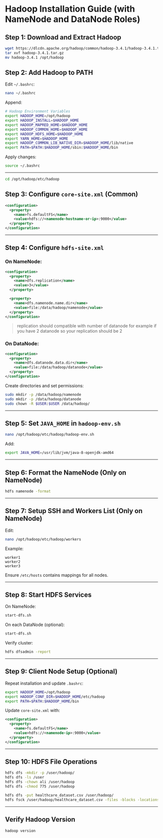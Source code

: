 # Hadoop Installation Guide (with NameNode and DataNode Roles)

## Step 1: Download and Extract Hadoop

```bash
wget https://dlcdn.apache.org/hadoop/common/hadoop-3.4.1/hadoop-3.4.1.tar.gz
tar xvf hadoop-3.4.1.tar.gz
mv hadoop-3.4.1 /opt/hadoop
```

## Step 2: Add Hadoop to PATH

Edit `~/.bashrc`:

```bash
nano ~/.bashrc
```

Append:

```bash
# Hadoop Environment Variables
export HADOOP_HOME=/opt/hadoop
export HADOOP_INSTALL=$HADOOP_HOME
export HADOOP_MAPRED_HOME=$HADOOP_HOME
export HADOOP_COMMON_HOME=$HADOOP_HOME
export HADOOP_HDFS_HOME=$HADOOP_HOME
export YARN_HOME=$HADOOP_HOME
export HADOOP_COMMON_LIB_NATIVE_DIR=$HADOOP_HOME/lib/native
export PATH=$PATH:$HADOOP_HOME/sbin:$HADOOP_HOME/bin
```

Apply changes:

```bash
source ~/.bashrc
```

---

```bash
cd /opt/hadoop/etc/hadoop
```

## Step 3: Configure `core-site.xml` (Common)

```xml
<configuration>
  <property>
    <name>fs.defaultFS</name>
    <value>hdfs://<namenode-hostname-or-ip>:9000</value>
  </property>
</configuration>
```

---

## Step 4: Configure `hdfs-site.xml`

### On NameNode:

```xml
<configuration>
  <property>
    <name>dfs.replication</name>
    <value>3</value>
  </property>

  <property>
    <name>dfs.namenode.name.dir</name>
    <value>file:/data/hadoop/namenode</value>
  </property>
</configuration>
```
> replication should compatible with number of datanode for example if you have 2 datanode so your replication should be 2 

### On DataNode:

```xml
<configuration>
  <property>
    <name>dfs.datanode.data.dir</name>
    <value>file:/data/hadoop/datanode</value>
  </property>
</configuration>
```

Create directories and set permissions:

```bash
sudo mkdir -p /data/hadoop/namenode
sudo mkdir -p /data/hadoop/datanode
sudo chown -R $USER:$USER /data/hadoop/
```

---

## Step 5: Set `JAVA_HOME` in `hadoop-env.sh`

```bash
nano /opt/hadoop/etc/hadoop/hadoop-env.sh
```

Add:

```bash
export JAVA_HOME=/usr/lib/jvm/java-8-openjdk-amd64
```

---

## Step 6: Format the NameNode (Only on NameNode)

```bash
hdfs namenode -format
```

---

## Step 7: Setup SSH and Workers List (Only on NameNode)

Edit:

```bash
nano /opt/hadoop/etc/hadoop/workers
```

Example:

```
worker1
worker2
worker3
```

Ensure `/etc/hosts` contains mappings for all nodes.

---

## Step 8: Start HDFS Services

On NameNode:

```bash
start-dfs.sh
```

On each DataNode (optional):

```bash
start-dfs.sh
```

Verify cluster:

```bash
hdfs dfsadmin -report
```

---

## Step 9: Client Node Setup (Optional)

Repeat installation and update `.bashrc`:

```bash
export HADOOP_HOME=/opt/hadoop
export HADOOP_CONF_DIR=$HADOOP_HOME/etc/hadoop
export PATH=$PATH:$HADOOP_HOME/bin
```

Update `core-site.xml` with:

```xml
<configuration>
  <property>
    <name>fs.defaultFS</name>
    <value>hdfs://<namenode-ip>:9000</value>
  </property>
</configuration>
```

---

## Step 10: HDFS File Operations

```bash
hdfs dfs -mkdir -p /user/hadoop/
hdfs dfs -ls /user
hdfs dfs -chown ali /user/hadoop
hdfs dfs -chmod 775 /user/hadoop

hdfs dfs -put healthcare_dataset.csv /user/hadoop/
hdfs fsck /user/hadoop/healthcare_dataset.csv -files -blocks -locations
```

---

## Verify Hadoop Version

```bash
hadoop version
```
